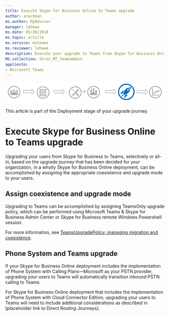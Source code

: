 ```yaml
---
title: Execute Skype for Business Online to Teams upgrade
author: arachman
ms.author: MyAdvisor
manager: lehewe
ms.date: 05/30/2018
ms.topic: article
ms.service: msteams
ms.reviewer: lehewe
description: Execute your upgrade to Teams from Skype for Business Online. 
MS.collection: Strat_MT_TeamsAdmin
appliesto:
- Microsoft Teams
---
```


![Stages of the upgrade journey, with emphasis on Technical Readiness](media/upgrade-banner-deployment.png "Stages of the upgrade journey, with emphasis on Technical Readiness")

This article is part of the Deployment stage of your upgrade journey.

# Execute Skype for Business Online to Teams upgrade

Upgrading your users from Skype for Business to Teams, selectively or all-in, based on the upgrade journey that has been decided for your organization, in a wholly Skype for Business Online deployment, can be accomplished by assigning the appropriate coexistence and upgrade mode to your users.

## Assign coexistence and upgrade mode

Upgrading to Teams can be accomplished by assigning TeamsOnly upgrade policy, which can be performed using Microsoft Teams & Skype for Business Admin Center or Skype for Business remote Windows Powershell session.

For more information, see [TeamsUpgradePolicy: managing migration and coexistence](https://docs.microsoft.com/MicrosoftTeams/migration-interop-guidance-for-teams-with-skype#teamsupgradepolicy-managing-migration-and-co-existence).

## Phone System and Teams upgrade

If your Skype for Business Online deployment includes the implementation of Phone System with Calling Plans—Microsoft as your PSTN provider, upgrading your users to Teams will automatically transition inbound PSTN calling to Teams.

For Skype for Business Online deployment that includes the implementation of Phone System with Cloud Connector Edition, upgrading your users to Teams will need to include additional considerations as described in [placeholder link to Direct Routing Journeys].